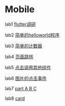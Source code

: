 # Mobile

lab1 [flutter调研](https://github.com/chh3/Mobile/tree/master/lab1)

lab2 [简单的helloworld程序](https://github.com/chh3/Mobile/tree/master/lab2)

lab3 [简单的计数器](https://github.com/chh3/Mobile/tree/master/lab3)

lab4 [页面跳转](https://github.com/chh3/Mobile/tree/master/lab4)

lab5 [点击调用其他组件](https://github.com/chh3/Mobile/tree/master/lab5)

lab6 [图片的点击事件](https://github.com/chh3/Mobile/tree/master/lab6)

lab7 [part A B C](https://github.com/chh3/Mobile/tree/master/lab7)

lab8 [card](https://github.com/chh3/Mobile/tree/master/lab8)
